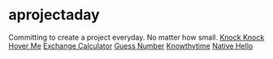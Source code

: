 # aprojectaday
Committing to create a project everyday. No matter how small.
<a href = "https://codepen.io/pd07/pen/gOmMpwr">Knock Knock</a>
<a href = "https://codepen.io/pd07/pen/PopzqzN">Hover Me</a>
<a href = "https://codepen.io/pd07/pen/jOBXggW">Exchange Calculator</a>
<a href = "https://codepen.io/pd07/pen/XWMOrra">Guess Number</a>
<a href = "https://codepen.io/pd07/pen/qBrgWBY">Knowthytime</a>
<a href = "https://codepen.io/pd07/pen/ExWrYao">Native Hello</a>
